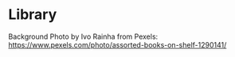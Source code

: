 # Library

Background Photo by Ivo Rainha from Pexels: https://www.pexels.com/photo/assorted-books-on-shelf-1290141/